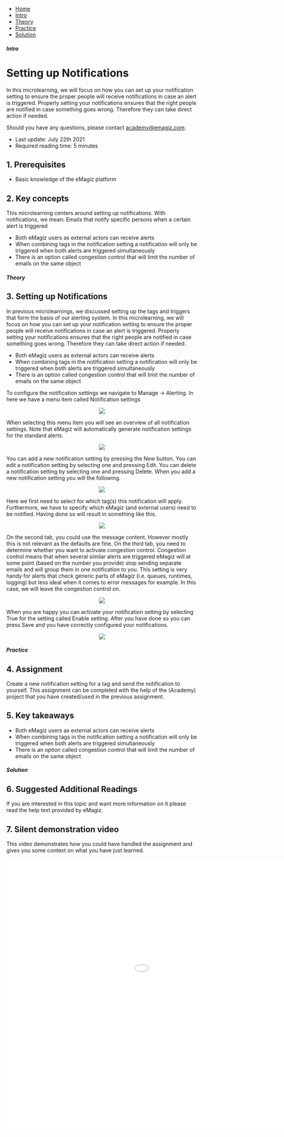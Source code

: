 <div class="ez-academy">
    <div class="ez-academy__body">
        <main class="micro-learning">
        <ul class="doc-nav">
            <li class="doc-nav__item"><a href="../../docs/microlearning/intermediate-alerting-index" class="doc-nav__link">Home</a></li>
            <li class="doc-nav__item"><a href="#intro" class="doc-nav__link">Intro</a></li>
            <li class="doc-nav__item"><a href="#theory" class="doc-nav__link">Theory</a></li>
            <li class="doc-nav__item"><a href="#practice" class="doc-nav__link">Practice</a></li>
            <li class="doc-nav__item"><a href="#solution" class="doc-nav__link">Solution</a></li>
        </ul>

<div class="doc">

##### Intro

# Setting up Notifications

In this microlearning, we will focus on how you can set up your notification setting to ensure the proper people will receive notifications in case an alert is triggered. Properly setting your notifications ensures that the right people are notified in case something goes wrong. Therefore they can take direct action if needed.

Should you have any questions, please contact academy@emagiz.com.

- Last update: July 22th 2021
- Required reading time: 5 minutes

## 1. Prerequisites
- Basic knowledge of the eMagiz platform

## 2. Key concepts
This microlearning centers around setting up notifications.
With notifications, we mean: Emails that notify specific persons when a certain alert is triggered

- Both eMagiz users as external actors can receive alerts
- When combining tags in the notification setting a notification will only be triggered when both alerts are triggered simultaneously
- There is an option called congestion control that will limit the number of emails on the same object

##### Theory

## 3. Setting up Notifications

In previous microlearnings, we discussed setting up the tags and triggers that form the basis of our alerting system. In this microlearning, we will focus on how you can set up your notification setting to ensure the proper people will receive notifications in case an alert is triggered. Properly setting your notifications ensures that the right people are notified in case something goes wrong. Therefore they can take direct action if needed.

- Both eMagiz users as external actors can receive alerts
- When combining tags in the notification setting a notification will only be triggered when both alerts are triggered simultaneously
- There is an option called congestion control that will limit the number of emails on the same object

To configure the notification settings we navigate to Manage -> Alerting. In here we have a menu item called Notification settings

<p align="center"><img src="../../img/microlearning/intermediate-alerting-linking-setting-up-notifications--menu-item.png"></p>

When selecting this menu item you will see an overview of all notification settings. Note that eMagiz will automatically generate notification settings for the standard alerts.

<p align="center"><img src="../../img/microlearning/intermediate-alerting-linking-setting-up-notifications--notification-settings-overview.png"></p>

You can add a new notification setting by pressing the New button. You can edit a notification setting by selecting one and pressing Edit. You can delete a notification setting by selecting one and pressing Delete. When you add a new notification setting you will the following.

<p align="center"><img src="../../img/microlearning/intermediate-alerting-linking-setting-up-notifications--notification-settings-new.png"></p>

Here we first need to select for which tag(s) this notification will apply. Furthermore, we have to specify which eMagiz (and external users) need to be notified. Having done so will result in something like this.

<p align="center"><img src="../../img/microlearning/intermediate-alerting-linking-setting-up-notifications--notification-settings-new-partly-filled-in.png"></p>

On the second tab, you could use the message content. However mostly this is not relevant as the defaults are fine. On the third tab, you need to determine whether you want to activate congestion control. Congestion control means that when several similar alerts are triggered eMagiz will at some point (based on the number you provide) stop sending separate emails and will group them in one notification to you. This setting is very handy for alerts that check generic parts of eMagiz (i.e. queues, runtimes, logging) but less ideal when it comes to error messages for example. In this case, we will leave the congestion control on.

<p align="center"><img src="../../img/microlearning/intermediate-alerting-linking-setting-up-notifications--notification-settings-new-filled-in.png"></p>

When you are happy you can activate your notification setting by selecting True for the setting called Enable setting. After you have done so you can press Save and you have correctly configured your notifications.

<p align="center"><img src="../../img/microlearning/intermediate-alerting-linking-setting-up-notifications--notification-settings-enable-setting.png"></p>

##### Practice

## 4. Assignment

Create a new notification setting for a tag and send the notification to yourself.
This assignment can be completed with the help of the (Academy) project that you have created/used in the previous assignment.

## 5. Key takeaways

- Both eMagiz users as external actors can receive alerts
- When combining tags in the notification setting a notification will only be triggered when both alerts are triggered simultaneously
- There is an option called congestion control that will limit the number of emails on the same object

##### Solution

## 6. Suggested Additional Readings

If you are interested in this topic and want more information on it please read the help text provided by eMagiz.

## 7. Silent demonstration video

This video demonstrates how you could have handled the assignment and gives you some context on what you have just learned. 

<iframe width="1280" height="720" src="../../vid/microlearning/intermediate-alerting-linking-setting-up-notifications.mp4" frameborder="0" allow="accelerometer; autoplay; clipboard-write; encrypted-media; gyroscope; picture-in-picture" allowfullscreen></iframe>   

</div>
</main>
</div>
</div>